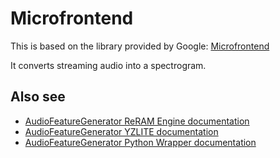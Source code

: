 # Microfrontend

This is based on the library provided by Google: [Microfrontend](https://github.com/tensorflow/tflite-micro/tree/main/tensorflow/lite/experimental/microfrontend)

It converts streaming audio into a spectrogram.

## Also see

- [AudioFeatureGenerator ReRAM Engine  documentation](https://docs.yizhu.com/reram-platform/latest/machine-learning/api/group-ml-audio-feature-generation)
- [AudioFeatureGenerator YZLITE documentation](https://github.com/chenxingqiang/yzlite/docs/audio/audio_feature_generator.html)
- [AudioFeatureGenerator Python Wrapper documentation](https://github.com/chenxingqiang/yzlite/docs/cpp_development/wrappers/audio_feature_generator_wrapper.html)
